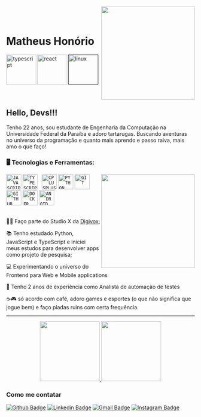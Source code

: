 <img align="right" width="250px" style="margin-top:-20px" src="https://i.ibb.co/XtSP8gq/1683638366681-removebg.png">

</br>

<div dsplay="inline-block">
 
 <h1 align="left">Matheus Honório</h1>
 <a href="https://github.com/mthonorio/CinemaSauro-backend">
    <img align="left" width="80px" src="https://cdn.jsdelivr.net/gh/devicons/devicon/icons/typescript/typescript-original.svg" alt="typescript" style="vertical-align:top;">
  </a> 
  <a href="https://github.com/mthonorio/Big-Game-Survey">
    <img align="left" width="80px" src="https://cdn.jsdelivr.net/gh/devicons/devicon/icons/react/react-original.svg" alt="react" style="vertical-align:top;">
  </a>
  <a href="">
    <img width="80px" src="https://cdn.jsdelivr.net/gh/devicons/devicon/icons/linux/linux-original.svg" alt="linux" style="vertical-align:top;">
  </a>
</div>

</br>
</br>

## Hello, Devs!!!

Tenho 22 anos, sou estudante de Engenharia da Computação na Universidade Federal da Paraíba e adoro tartarugas. Buscando aventuras no universo da programação e quanto mais aprendo e passo raiva, mais amo o que faço!

### 🖥️ Tecnologias e Ferramentas: 
<img width="250px" align="right" src="https://i.ibb.co/JFNBnBW/1683638366654-1.png">
<code><img width="40px" src="https://cdn.jsdelivr.net/gh/devicons/devicon/icons/javascript/javascript-original.svg" title = "JAVASCRIPT"/></code>
<code><img width="40px" src="https://cdn.jsdelivr.net/gh/devicons/devicon/icons/typescript/typescript-original.svg" title="TYPESCRIPT"/> </code>
<code><img width="40px" src="https://cdn.jsdelivr.net/gh/devicons/devicon/icons/cplusplus/cplusplus-original.svg" title = "CPLUSPLUS"/></code>
<code><img width="40px" src="https://cdn.jsdelivr.net/gh/devicons/devicon/icons/python/python-original.svg" title = "PYTHON"/></code>
<code><img width="40px" src="https://cdn.jsdelivr.net/gh/devicons/devicon/icons/git/git-original.svg" title = "GIT"/></code>
<code><img width="40px" src="https://cdn.jsdelivr.net/gh/devicons/devicon/icons/github/github-original.svg" title = "GITHUB"/></code>
<code><img width="40px" src="https://cdn.jsdelivr.net/gh/devicons/devicon/icons/docker/docker-original.svg" title = "DOCKER"/></code>
<code><img width="40px" src="https://cdn.jsdelivr.net/gh/devicons/devicon/icons/android/android-original.svg" title = "ANDROID"/></code>

</br>
</br>
<div display="inline-block">
 <p align="left">👨‍💻 Faço parte do Studio X da <a href="https://www.digivox.com.br/">Digivox</a>;</p>
 <p align="left">📚 Tenho estudado Python, JavaScript e TypeScript e iniciei meus estudos para desenvolver apps como projeto de pesquisa;</p>
 <p align="left">💻 Experimentando o universo do Frontend para Web e Mobile applications</p>
 <p align="left">🤖 Tenho 2 anos de experiência como Analista de automação de testes</p> 
 <p align="left">☕🎮 só acordo com café, adoro games e esportes (o que não significa que jogue bem) e faço piadas ruins com certa frequência.</p>
</div>

---

<p align="center">
<a href="https://github.com/mthonorio">
  <img height="160em" src="https://github-readme-stats.vercel.app/api?username=mthonorio&theme=dracula&show_icons=true&include_all_commits=true&count_private=true" />
  <img height="160em" src="https://github-readme-stats.vercel.app/api/top-langs/?username=mthonorio&theme=dracula&layout=compact&langs_count=6" />
</a>
</p>

### Como me contatar

[![Github Badge](https://img.shields.io/badge/-Github-000?style=flat-square&logo=Github&logoColor=white&link=https://github.com/mthonorio)](https://github.com/mthonorio)
[![Linkedin Badge](https://img.shields.io/badge/-LinkedIn-blue?style=flat-square&logo=Linkedin&logoColor=white&link=https://https://www.linkedin.com/in/matheushonorio/?locale=en_US)](https://www.linkedin.com/in/matheushonorio/?locale=en_US)
[![Gmail Badge](https://img.shields.io/badge/-Gmail-c14438?style=flat-square&logo=Gmail&logoColor=white&link=mailto:mathevs.honorio@gmail.com)](mailto:mathevs.honorio@gmail.com)
[![Instagram Badge](https://img.shields.io/badge/-Instagram-C13584?style=flat-square&labelColor=C13584&logo=instagram&logoColor=white&link=https://www.instagram.com/mthonorio/)](https://www.instagram.com/mt.honorio/)
